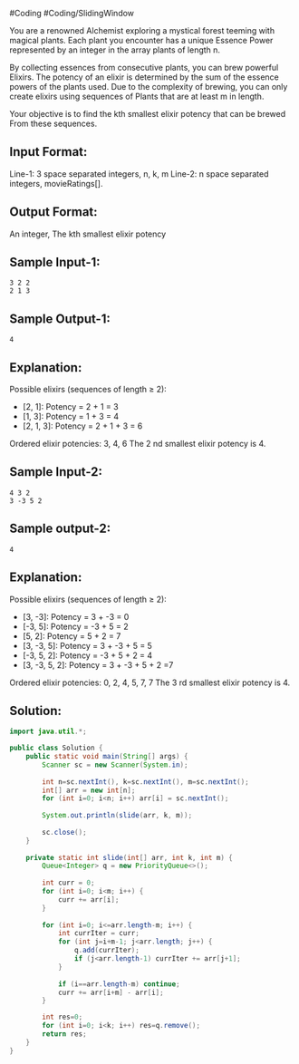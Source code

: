 #Coding #Coding/SlidingWindow 

You are a renowned Alchemist exploring a mystical forest teeming with magical plants. 
Each plant you encounter has a unique Essence Power represented by an integer in 
the array plants of length n.

By collecting essences from consecutive plants, you can brew powerful Elixirs. 
The potency of an elixir is determined by the sum of the essence powers of the plants used. 
Due to the complexity of brewing, you can only create elixirs using sequences of 
Plants that are at least m in length.

Your objective is to find the kth smallest elixir potency that can be brewed 
From these sequences.

Input Format:
-------------
Line-1: 3 space separated integers, n, k, m
Line-2: n space separated integers, movieRatings[].

Output Format:
-------------
An integer, The kth smallest elixir potency

Sample Input-1:
--------
```
3 2 2
2 1 3
```

Sample Output-1:
--------
```
4
```

Explanation:
--------
Possible elixirs (sequences of length ≥ 2):
- \[2, 1]: Potency = 2 + 1 = 3
- \[1, 3]: Potency = 1 + 3 = 4
- \[2, 1, 3]: Potency = 2 + 1 + 3 = 6

Ordered elixir potencies: 3, 4, 6
The 2 nd smallest elixir potency is 4.

Sample Input-2:
--------
```
4 3 2
3 -3 5 2
```

Sample output-2:
--------
```
4
```

Explanation:
--------
Possible elixirs (sequences of length ≥ 2):
- \[3, -3]: Potency = 3 + -3 = 0
- \[-3, 5]: Potency = -3 + 5 = 2
- \[5, 2]: Potency = 5 + 2 = 7
- \[3, -3, 5]: Potency = 3 + -3 + 5 = 5
- \[-3, 5, 2]: Potency = -3 + 5 + 2 = 4
- \[3, -3, 5, 2]: Potency = 3 + -3 + 5 + 2 =7

Ordered elixir potencies: 0, 2, 4, 5, 7, 7
The 3 rd smallest elixir potency is 4.

## Solution:

```java
import java.util.*;

public class Solution {
    public static void main(String[] args) {
        Scanner sc = new Scanner(System.in);
        
        int n=sc.nextInt(), k=sc.nextInt(), m=sc.nextInt();
        int[] arr = new int[n];
        for (int i=0; i<n; i++) arr[i] = sc.nextInt();
        
        System.out.println(slide(arr, k, m));
        
        sc.close();
    }
    
    private static int slide(int[] arr, int k, int m) {
        Queue<Integer> q = new PriorityQueue<>();
        
        int curr = 0;
        for (int i=0; i<m; i++) {
            curr += arr[i];
        }
        
        for (int i=0; i<=arr.length-m; i++) {
            int currIter = curr;
            for (int j=i+m-1; j<arr.length; j++) {
                q.add(currIter);
                if (j<arr.length-1) currIter += arr[j+1];
            }
            
            if (i==arr.length-m) continue;
            curr += arr[i+m] - arr[i];
        }

        int res=0;
        for (int i=0; i<k; i++) res=q.remove();
        return res;
    }
}
```